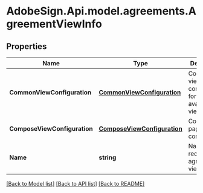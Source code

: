 # AdobeSign.Api.model.agreements.AgreementViewInfo
## Properties

Name | Type | Description | Notes
------------ | ------------- | ------------- | -------------
**CommonViewConfiguration** | [**CommonViewConfiguration**](CommonViewConfiguration.md) | Common view configuration for all the available views | [optional] 
**ComposeViewConfiguration** | [**ComposeViewConfiguration**](ComposeViewConfiguration.md) | Compose page view configuration | [optional] 
**Name** | **string** | Name of the requested agreement view | [optional] 

[[Back to Model list]](../README.md#documentation-for-models) [[Back to API list]](../README.md#documentation-for-api-endpoints) [[Back to README]](../README.md)


